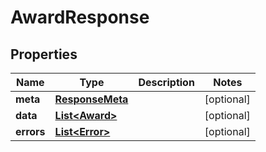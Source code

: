 

# AwardResponse

        

## Properties

| Name | Type | Description | Notes |
|------------ | ------------- | ------------- | -------------|
|**meta** | [**ResponseMeta**](ResponseMeta.md) |  |  [optional] |
|**data** | [**List&lt;Award&gt;**](Award.md) |  |  [optional] |
|**errors** | [**List&lt;Error&gt;**](Error.md) |  |  [optional] |



